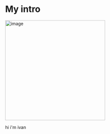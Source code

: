 # My intro
<img width="321" alt="image" src="https://github.com/user-attachments/assets/35253ba1-c666-498b-b499-f494bf0ce68c" />

hi i'm ivan
